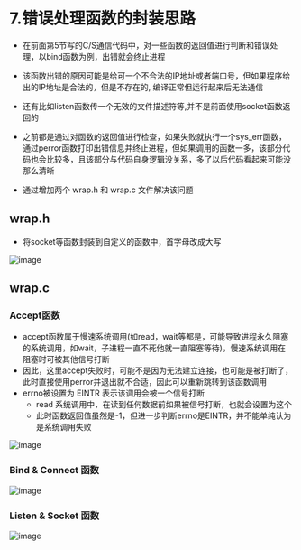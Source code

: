 # 7.错误处理函数的封装思路  

* 在前面第5节写的C/S通信代码中，对一些函数的返回值进行判断和错误处理，以bind函数为例，出错就会终止进程  
* 该函数出错的原因可能是给可一个不合法的IP地址或者端口号，但如果程序给出的IP地址是合法的，但是不存在的, 编译正常但运行起来后无法通信  
* 还有比如listen函数传一个无效的文件描述符等,并不是前面使用socket函数返回的  

* 之前都是通过对函数的返回值进行检查，如果失败就执行一个sys_err函数，通过perror函数打印出错信息并终止进程，但如果调用的函数一多，该部分代码也会比较多，且该部分与代码自身逻辑没关系，多了以后代码看起来可能没那么清晰  


* 通过增加两个 wrap.h 和 wrap.c 文件解决该问题  

##  wrap.h  

* 将socket等函数封装到自定义的函数中，首字母改成大写  

![image](https://user-images.githubusercontent.com/58176267/177318037-7827e2af-5064-4fe5-a5cf-dba2c0ee7597.png)  

## wrap.c  

### Accept函数  

* accept函数属于慢速系统调用(如read，wait等都是，可能导致进程永久阻塞的系统调用，如wait，子进程一直不死他就一直阻塞等待)，慢速系统调用在阻塞时可被其他信号打断  
* 因此，这里accept失败时，可能不是因为无法建立连接，也可能是被打断了，此时直接使用perror并退出就不合适，因此可以重新跳转到该函数调用  
* errno被设置为 EINTR 表示该调用会被一个信号打断
    * read 系统调用中，在读到任何数据前如果被信号打断，也就会设置为这个  
    * 此时函数返回值虽然是-1，但进一步判断errno是EINTR，并不能单纯认为是系统调用失败  

![image](https://user-images.githubusercontent.com/58176267/177319676-89b3b7e5-1b03-4f44-ac44-93ed235e7a71.png)  

### Bind & Connect 函数  

![image](https://user-images.githubusercontent.com/58176267/177320634-f63f4096-ceb5-4a1d-b928-ab6d3b054478.png)  


### Listen & Socket 函数  

![image](https://user-images.githubusercontent.com/58176267/177320901-590665c0-5f85-43f9-9a6b-6cdce5eb2f54.png)  

### 












